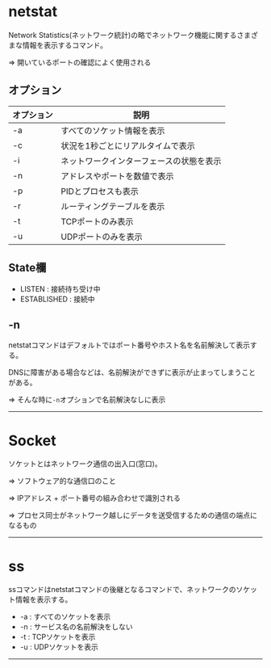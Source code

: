# netstat

Network Statistics(ネットワーク統計)の略でネットワーク機能に関するさまざまな情報を表示するコマンド。

=> 開いているポートの確認によく使用される

## オプション

| オプション | 説明                                     |
|------------|------------------------------------------|
| -a         | すべてのソケット情報を表示               |
| -c         | 状況を1秒ごとにリアルタイムで表示        |
| -i         | ネットワークインターフェースの状態を表示 |
| -n         | アドレスやポートを数値で表示             |
| -p         | PIDとプロセスも表示                      |
| -r         | ルーティングテーブルを表示               |
| -t         | TCPポートのみ表示                        |
| -u         | UDPポートのみを表示                      |

## State欄

- LISTEN : 接続待ち受け中
- ESTABLISHED : 接続中

## -n

netstatコマンドはデフォルトではポート番号やホスト名を名前解決して表示する。

DNSに障害がある場合などは、名前解決ができずに表示が止まってしまうことがある。

=> そんな時に`-n`オプションで名前解決なしに表示

---

# Socket

ソケットとはネットワーク通信の出入口(窓口)。

=> ソフトウェア的な通信口のこと

=> IPアドレス + ポート番号の組み合わせで識別される

=> プロセス同士がネットワーク越しにデータを送受信するための通信の端点になるもの

---

# ss

ssコマンドはnetstatコマンドの後継となるコマンドで、ネットワークのソケット情報を表示する。

- -a : すべてのソケットを表示
- -n : サービス名の名前解決をしない
- -t : TCPソケットを表示
- -u : UDPソケットを表示

---

